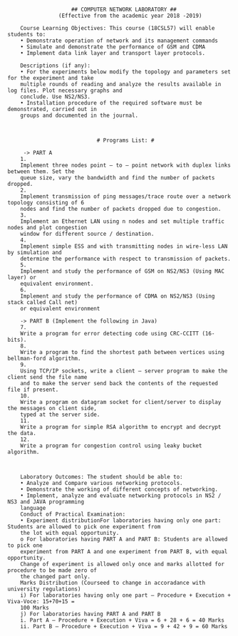 						## COMPUTER NETWORK LABORATORY ##
					(Effective from the academic year 2018 -2019)

		Course Learning Objectives: This course (18CSL57) will enable students to:
		• Demonstrate operation of network and its management commands
		• Simulate and demonstrate the performance of GSM and CDMA
		• Implement data link layer and transport layer protocols.

		Descriptions (if any):
		• For the experiments below modify the topology and parameters set for the experiment and take
		multiple rounds of reading and analyze the results available in log files. Plot necessary graphs and
		conclude. Use NS2/NS3.
		• Installation procedure of the required software must be demonstrated, carried out in
		groups and documented in the journal.



								# Programs List: #

		 -> PART A
		1.
		Implement three nodes point – to – point network with duplex links between them. Set the
		queue size, vary the bandwidth and find the number of packets dropped.
		2.
		Implement transmission of ping messages/trace route over a network topology consisting of 6
		nodes and find the number of packets dropped due to congestion.
		3.
		Implement an Ethernet LAN using n nodes and set multiple traffic nodes and plot congestion
		window for different source / destination.
		4.
		Implement simple ESS and with transmitting nodes in wire-less LAN by simulation and
		determine the performance with respect to transmission of packets.
		5.
		Implement and study the performance of GSM on NS2/NS3 (Using MAC layer) or
		equivalent environment.
		6.
		Implement and study the performance of CDMA on NS2/NS3 (Using stack called Call net)
		or equivalent environment

		-> PART B (Implement the following in Java) 
		7. 
		Write a program for error detecting code using CRC-CCITT (16- bits).
		8. 
		Write a program to find the shortest path between vertices using bellman-ford algorithm.
		9. 
		Using TCP/IP sockets, write a client – server program to make the client send the file name
		and to make the server send back the contents of the requested file if present.
		10. 
		Write a program on datagram socket for client/server to display the messages on client side,
		typed at the server side.
		11. 
		Write a program for simple RSA algorithm to encrypt and decrypt the data.
		12. 
		Write a program for congestion control using leaky bucket algorithm.



		Laboratory Outcomes: The student should be able to:
		• Analyze and Compare various networking protocols.
		• Demonstrate the working of different concepts of networking.
		• Implement, analyze and evaluate networking protocols in NS2 / NS3 and JAVA programming
		language
		Conduct of Practical Examination:
		• Experiment distributionFor laboratories having only one part: Students are allowed to pick one experiment from
		the lot with equal opportunity.
		o For laboratories having PART A and PART B: Students are allowed to pick one
		experiment from PART A and one experiment from PART B, with equal opportunity.
		Change of experiment is allowed only once and marks allotted for procedure to be made zero of
		the changed part only.
		Marks Distribution (Courseed to change in accoradance with university regulations)
		i) For laboratories having only one part – Procedure + Execution + Viva-Voce: 15+70+15 =
		100 Marks
		j) For laboratories having PART A and PART B
		i. Part A – Procedure + Execution + Viva = 6 + 28 + 6 = 40 Marks
		ii. Part B – Procedure + Execution + Viva = 9 + 42 + 9 = 60 Marks
